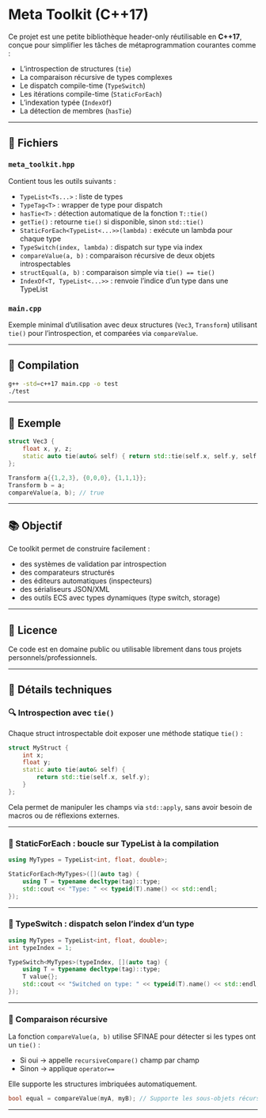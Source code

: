 
# Meta Toolkit (C++17)

Ce projet est une petite bibliothèque header-only réutilisable en **C++17**, conçue pour simplifier les tâches de métaprogrammation courantes comme :

- L’introspection de structures (`tie`)
- La comparaison récursive de types complexes
- Le dispatch compile-time (`TypeSwitch`)
- Les itérations compile-time (`StaticForEach`)
- L’indexation typée (`IndexOf`)
- La détection de membres (`hasTie`)

---

## 🔧 Fichiers

### `meta_toolkit.hpp`
Contient tous les outils suivants :
- `TypeList<Ts...>` : liste de types
- `TypeTag<T>` : wrapper de type pour dispatch
- `hasTie<T>` : détection automatique de la fonction `T::tie()`
- `getTie()` : retourne `tie()` si disponible, sinon `std::tie()`
- `StaticForEach<TypeList<...>>(lambda)` : exécute un lambda pour chaque type
- `TypeSwitch(index, lambda)` : dispatch sur type via index
- `compareValue(a, b)` : comparaison récursive de deux objets introspectables
- `structEqual(a, b)` : comparaison simple via `tie() == tie()`
- `IndexOf<T, TypeList<...>>` : renvoie l’indice d’un type dans une TypeList

### `main.cpp`
Exemple minimal d’utilisation avec deux structures (`Vec3`, `Transform`) utilisant `tie()` pour l’introspection, et comparées via `compareValue`.

---

## 🚀 Compilation

```bash
g++ -std=c++17 main.cpp -o test
./test
```

---

## 🧩 Exemple

```cpp
struct Vec3 {
    float x, y, z;
    static auto tie(auto& self) { return std::tie(self.x, self.y, self.z); }
};
```

```cpp
Transform a{{1,2,3}, {0,0,0}, {1,1,1}};
Transform b = a;
compareValue(a, b); // true
```

---

## 📚 Objectif

Ce toolkit permet de construire facilement :
- des systèmes de validation par introspection
- des comparateurs structurés
- des éditeurs automatiques (inspecteurs)
- des sérialiseurs JSON/XML
- des outils ECS avec types dynamiques (type switch, storage)

---

## 📄 Licence

Ce code est en domaine public ou utilisable librement dans tous projets personnels/professionnels.


---

## 🧠 Détails techniques

### 🔍 Introspection avec `tie()`

Chaque struct introspectable doit exposer une méthode statique `tie()` :

```cpp
struct MyStruct {
    int x;
    float y;
    static auto tie(auto& self) {
        return std::tie(self.x, self.y);
    }
};
```

Cela permet de manipuler les champs via `std::apply`, sans avoir besoin de macros ou de réflexions externes.

---

### 🔁 StaticForEach : boucle sur TypeList à la compilation

```cpp
using MyTypes = TypeList<int, float, double>;

StaticForEach<MyTypes>([](auto tag) {
    using T = typename decltype(tag)::type;
    std::cout << "Type: " << typeid(T).name() << std::endl;
});
```

---

### 🎯 TypeSwitch : dispatch selon l’index d’un type

```cpp
using MyTypes = TypeList<int, float, double>;
int typeIndex = 1;

TypeSwitch<MyTypes>(typeIndex, [](auto tag) {
    using T = typename decltype(tag)::type;
    T value{};
    std::cout << "Switched on type: " << typeid(T).name() << std::endl;
});
```

---

### 🔗 Comparaison récursive

La fonction `compareValue(a, b)` utilise SFINAE pour détecter si les types ont un `tie()` :
- Si oui → appelle `recursiveCompare()` champ par champ
- Sinon → applique `operator==`

Elle supporte les structures imbriquées automatiquement.

```cpp
bool equal = compareValue(myA, myB); // Supporte les sous-objets récursifs
```

---